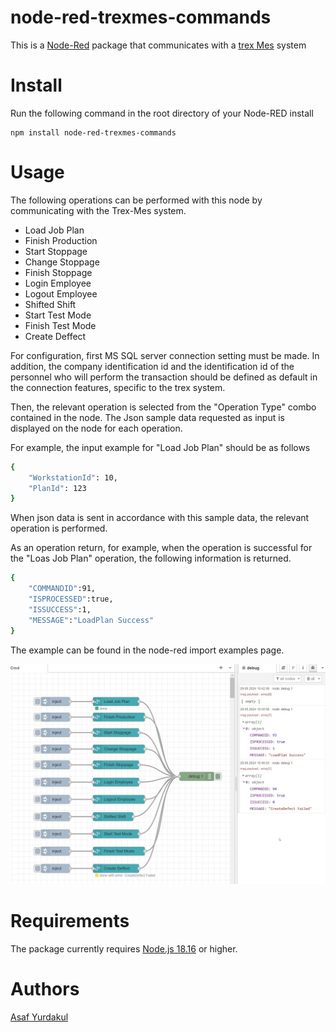 # node-red-trexmes-commands

This is a [Node-Red][1] package that communicates with a [trex Mes][2] system

# Install

Run the following command in the root directory of your Node-RED install

    npm install node-red-trexmes-commands

# Usage
The following operations can be performed with this node by communicating with the Trex-Mes system.
 - Load Job Plan
 - Finish Production
 - Start Stoppage
 - Change Stoppage
 - Finish Stoppage
 - Login Employee
 - Logout Employee
 - Shifted Shift
 - Start Test Mode
 - Finish Test Mode
 - Create Deffect

For configuration, first MS SQL server connection setting must be made. In addition, the company identification id and the identification id of the personnel who will perform the transaction should be defined as default in the connection features, specific to the trex system.

Then, the relevant operation is selected from the "Operation Type" combo contained in the node.
The Json sample data requested as input is displayed on the node for each operation.

For example, the input example for "Load Job Plan" should be as follows
```sh
{
    "WorkstationId": 10,
    "PlanId": 123
}
```

When json data is sent in accordance with this sample data, the relevant operation is performed.

As an operation return, for example, when the operation is successful for the "Loas Job Plan" operation, the following information is returned.
```sh
{ 
    "COMMANDID":91,
    "ISPROCESSED":true,
    "ISSUCCESS":1,
    "MESSAGE":"LoadPlan Success"
}
```

The example can be found in the node-red import examples page.

![trexMes-CMD Node image1](https://raw.githubusercontent.com/asafyurdakul/node-red-trexmes-commands/master/src/assets/1.jpg)

# Requirements

The package currently requires [Node.js 18.16][1] or higher.

# Authors

[Asaf Yurdakul][4]

[1]:http://nodered.org
[2]:https://mertyazilim.com.tr/
[4]:https://github.com/asafyurdakul


